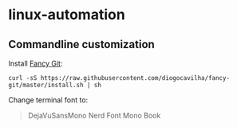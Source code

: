 # linux-automation

## Commandline customization

Install [Fancy Git](https://github.com/diogocavilha/fancy-git):

```console
curl -sS https://raw.githubusercontent.com/diogocavilha/fancy-git/master/install.sh | sh
```

Change terminal font to:
> DejaVuSansMono Nerd Font Mono Book

